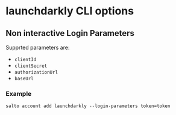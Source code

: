 # launchdarkly CLI options

## Non interactive Login Parameters
Supprted parameters are:
* `clientId`
* `clientSecret`
* `authorizationUrl`
* `baseUrl`

### Example
```
salto account add launchdarkly --login-parameters token=token
```
